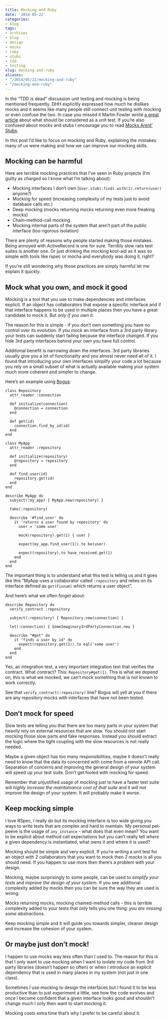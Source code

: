 ```yaml
---
title: Mocking and Ruby
date: '2014-05-22'
categories:
- blog
tags:
- archives
- blog
- design
- mocks
- ruby
- stubs
- tdd
- testing
slug: mocking-and-ruby
aliases:
- "/2014/05/22/mocking-and-ruby"
- "/mocking-and-ruby"
---
```


In the “TDD is dead” discussion unit testing and mocking is being mentioned frequently. DHH explicitly expressed how much he dislikes mocks and it seems like many people still connect unit testing with mocking or even confuse the two. In case you missed it Martin Fowler wrote [a great article](http://martinfowler.com/bliki/UnitTest.html) about what should be considered as a unit test. If you’re also confused about mocks and stubs I encourage you to read [Mocks Arent’ Stubs](http://martinfowler.com/articles/mocksArentStubs.html).

In this post I’d like to focus on mocking and Ruby, explaining the mistakes many of us were making and how we can improve our mocking skills.

## Mocking can be harmful

Here are terrible mocking practices that I’ve seen in Ruby projects (I’m guilty as charged so I know what I’m talking about):

- Mocking interfaces I don’t own (`User.stub(:find).with(1).return(user)` anyone?)
- Mocking for speed (increasing complexity of my tests just to avoid database calls etc.)
- Deep mocking (mocks returning mocks returning even more freaking mocks)
- Chain-method-call mocking
- Mocking internal parts of the system that aren’t part of the public interface (too rigorous isolation)

There are plenty of reasons why people started making those mistakes. Being annoyed with ActiveRecord is one for sure. Terribly slow rails test suites is another one. Or just drinking the mocking kool-aid as it was so simple with tools like rspec or mocha and everybody was doing it, right?

If you’re still wondering why those practices are simply harmful let me explain it quickly.

## Mock what you own, and mock it good

Mocking is a tool that you use to make dependencies and interfaces explicit. If an object has collaborators that expose a specific interface and if that interface happens to be used in multiple places then you have a great candidate to mock it. But _only if you own it_.

The reason for this is simple - if you don’t own something you have no control over its evolution. If you mock an interface from a 3rd party library your tests can suddenly start failing because the interface changed. If you hide 3rd party interfaces behind your own you have full control.

Additional benefit is narrowing down the interfaces. 3rd party libraries usually give you a lot of functionality and you almost never need all of it. I found that introducing your own interfaces simplify your code a lot because you rely on a small subset of what is actually available making your system much more coherent and simpler to change.

Here’s an example using [Bogus](https://github.com/psyho/bogus):

```generic
class Repository
  attr_reader :connection

  def initialize(connection)
    @connection = connection
  end

  def get(id)
    connection.find_by_id(id)
  end
end

class MyApp
  attr_reader :repository

  def initialize(repository)
    @repository = repository
  end

  def find_user(id)
    repository.get(id)
  end
end

describe MyApp do
  subject(:my_app) { MyApp.new(repository) }

  fake(:repository)

  describe '#find_user' do
    it 'returns a user found by repository' do
      user = 'some user'

      mock(repository).get(1) { user }

      expect(my_app.find_user(1)).to be(user)

      expect(repository).to have_received.get(1)
    end
  end
end

```

The important thing is to understand what this test is telling us and it goes like this “MyApp uses a collaborator called `:repository` and relies on its interface defined as `get(Fixnum)` which returns a user object”.

And here’s what we often forget about:

```generic
describe Repository do
  verify_contract :repository

  subject(:repository) { Repository.new(connection) }

  let(:connection) { SomeImaginary3rdPartyConnection.new }

  describe "#get" do
    it "finds a user by id" do
      expect(repository.get(1)).to eql('some user')
    end
  end
end

```

Yes, an integration test, a very important integration test that verifies the contract. What contract? This: `Repository#get(1)`. This is what we depend on, this is what we mocked, we can’t mock something that is not known to work correctly.

See that `verify_contract(:repository)` line? Bogus will yell at you if there are any repository mocks with interfaces that have not been tested.

## Don’t mock for speed

Slow tests are telling you that there are too many parts in your system that heavily rely on external resources that are slow. You should not start mocking those slow parts and fake responses. Instead you should extract the logic where the tight coupling with the slow resources is not really needed.

Maybe a given object has too many responsibilities, maybe it doesn’t really need to know that the data its concerned with come from a remote API call. Separation of concerns and improving the general design of your system will speed up your test suite. Don’t get fooled with mocking for speed.

Remember that unjustified usage of mocking just to have a faster test suite will _highly increase the maintainance cost of that suite_ and it _will not_ improve the design of your system. It will probably make it worse.

## Keep mocking simple

I love RSpec, I really do but its mocking interface is too wide giving you ways to write tests that are complex and hard to maintain. My personal pet-peeve is the usage of `any_instance` - what does that even mean? You want to be explicit about method call expectations but you can’t really tell _where_ a given dependency is instantiated, what owns it and where it is used?

Mocking should be simple and very explicit. If you’re writing a unit test for an object with 2 collaborators that you want to mock then _2 mocks_ is all you should need. If you happen to use more then there’s a problem with your design.

Mocking, maybe surprisingly to some people, can be used to _simplify your tests_ and _improve the design of your system_. If you see additional complexity added by mocks then you can be sure the way they are used is wrong.

Mocks returning mocks, mocking chained-method calls - this is terrible complexity added to your tests that only tells you one thing: _you are missing some abstractions_.

Keep mocking simple and it will guide you towards simpler, cleaner design and increase the cohesion of your system.

## Or maybe just don’t mock!

I happen to use mocks way less often than I used to. The reason for this is that I only want to use mocking when I want to isolate my code from 3rd party libraries (doesn’t happen so often) or when I introduce an explicit dependency that is used in many places in my system (not just in one class).

Sometimes I use mocking to design the interfaces but I found it to be less productive than to just experiment a little, see how the code evolves and once I become confident that a given interface looks good and shouldn’t change much I only then want to start mocking it.

Mocking costs extra time that’s why I prefer to be careful about it.
